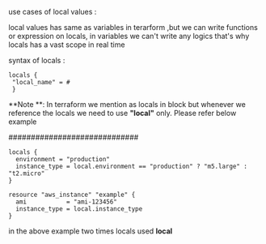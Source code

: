 use cases of local values :

local values has same as variables in terarform ,but we can write functions or expression on locals,
in variables we can't write any logics that's why locals has a vast scope in real time

syntax of locals :
```
locals {
 "local_name" = # 
 }
```

**Note **: In terraform we mention as locals in block but whenever we reference the locals we need to use **"local"** only.
Please refer below example

#############################
```
locals {
  environment = "production"
  instance_type = local.environment == "production" ? "m5.large" : "t2.micro"
}

resource "aws_instance" "example" {
  ami           = "ami-123456"
  instance_type = local.instance_type
}
```

in the above example two times locals used **local**
